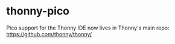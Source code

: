 # thonny-pico
Pico support for the Thonny IDE now lives in Thonny's main repo: https://github.com/thonny/thonny/
